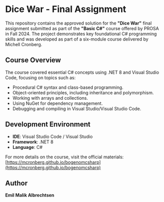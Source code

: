 # Dice War - Final Assignment  

This repository contains the approved solution for the **"Dice War"** final assignment submitted as part of the **"Basic C#"** course offered by PROSA in Fall 2024. The project demonstrates key foundational C# programming skills and was developed as part of a six-module course delivered by Michell Cronberg.  

## Course Overview  
The course covered essential C# concepts using .NET 8 and Visual Studio Code, focusing on topics such as:  
- Procedural C# syntax and class-based programming.  
- Object-oriented principles, including inheritance and polymorphism.  
- Working with arrays and collections.  
- Using NuGet for dependency management.  
- Debugging and compiling in Visual Studio/Visual Studio Code.

## Development Environment  
- **IDE**: Visual Studio Code / Visual Studio  
- **Framework**: .NET 8  
- **Language**: C#  

For more details on the course, visit the official materials:  
[https://mcronberg.github.io/bogenomcsharp](https://mcronberg.github.io/bogenomcsharp)

## Author  
**Emil Malik Albrechtsen**  